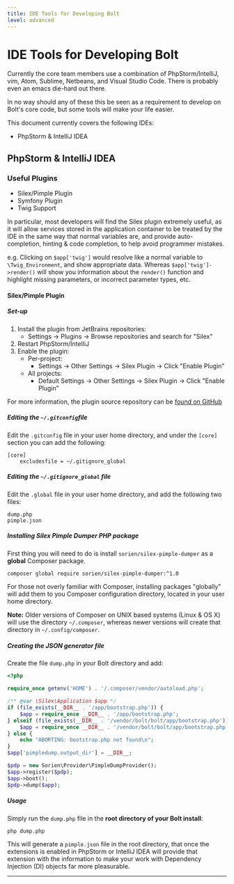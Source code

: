 ```yaml
---
title: IDE Tools for Developing Bolt
level: advanced
---
```

IDE Tools for Developing Bolt
=============================

Currently the core team members use a combination of PhpStorm/IntelliJ, vim,
Atom, Sublime, Netbeans, and Visual Studio Code. There is probably even an
emacs die-hard out there.

In no way should any of these this be seen as a requirement to develop on
Bolt's core code, but some tools will make your life easier.

This document currently covers the following IDEs:
  * PhpStorm & IntelliJ IDEA


## PhpStorm & IntelliJ IDEA

### Useful Plugins

* Silex/Pimple Plugin
* Symfony Plugin
* Twig Support

In particular, most developers will find the Silex plugin extremely useful, as
it will allow services stored in the application container to be treated by the
IDE in the same way that normal variables are, and provide auto-completion,
hinting & code completion, to help avoid programmer mistakes.

e.g. Clicking on `$app['twig']` would resolve like a normal variable to
`\Twig_Environment`, and show appropriate data. Whereas `$app['twig']->render()`
will show you information about the `render()` function and highlight missing
parameters, or incorrect parameter types, etc.


#### Silex/Pimple Plugin

##### Set-up

1. Install the plugin from JetBrains repositories:
   * Settings → Plugins → Browse repositories and search for "Silex"
2. Restart PhpStorm/IntelliJ
3. Enable the plugin:
   * Per-project:
     * Settings → Other Settings → Silex Plugin  → Click "Enable Plugin"
   * All projects:
     * Default Settings → Other Settings → Silex Plugin  → Click "Enable Plugin"

For more information, the plugin source repository can be [found on GitHub][silex-idea-plugin]


##### Editing the `~/.gitconfig`file

Edit the `.gitconfig` file in your user home directory, and under the `[core]`
section you can add the following:

```
[core]
    excludesfile = ~/.gitignore_global
```


##### Editing the `~/.gitignore_global` file

Edit the `.global` file in your user home directory, and add the following two
files:

```
dump.php
pimple.json
```


##### Installing Silex Pimple Dumper PHP package

First thing you will need to do is install `sorien/silex-pimple-dumper` as a
**global** Composer package.

```bash
composer global require sorien/silex-pimple-dumper:^1.0
```

For those not overly familiar with Composer, installing packages "globally"
will add them to you Composer configuration directory, located in your user
home directory.

<p class="note"><strong>Note:</strong> Older versions of Composer on UNIX based
systems (Linux & OS X) will use the directory <code>~/.composer</code>, whereas
newer versions will create that directory in <code>~/.config/composer</code>.</p>


##### Creating the JSON generator file

Create the file `dump.php` in your Bolt directory and add:

```php
<?php

require_once getenv('HOME') . '/.composer/vendor/autoload.php';

/** @var \Silex\Application $app */
if (file_exists(__DIR__ . '/app/bootstrap.php')) {
    $app = require_once __DIR__ . '/app/bootstrap.php';
} elseif (file_exists(__DIR__ . '/vendor/bolt/bolt/app/bootstrap.php')) {
    $app = require_once __DIR__ . '/vendor/bolt/bolt/app/bootstrap.php';
} else {
    echo "ABORTING: bootstrap.php not found\n";
}
$app['pimpledump.output_dir'] = __DIR__;

$pdp = new Sorien\Provider\PimpleDumpProvider();
$app->register($pdp);
$app->boot();
$pdp->dump($app);
```


##### Usage

Simply run the `dump.php` file in the **root directory of your Bolt install**:

```bash
php dump.php
```

This will generate a `pimple.json` file in the root directory, that once the
extensions is enabled in PhpStorm or IntelliJ IDEA will provide that extension
with the information to make your work with Dependency Injection (DI) objects
far more pleasurable.

---

[silex-pimple-dumper]: https://github.com/Sorien/silex-pimple-dumper
[silex-idea-plugin]: https://github.com/Sorien/silex-idea-plugin
